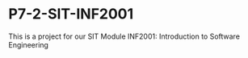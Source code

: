 # P7-2-SIT-INF2001
This is a project for our SIT Module INF2001: Introduction to Software Engineering
